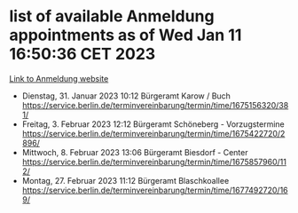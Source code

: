 # list of available Anmeldung appointments as of Wed Jan 11 16:50:36 CET 2023
[Link to Anmeldung website](https://service.berlin.de/terminvereinbarung/termin/tag.php?termin=0&anliegen[]=120686&dienstleisterlist=122210,122217,327316,122219,327312,122227,327314,122231,327346,122243,327348,122252,329742,122260,329745,122262,329748,122254,329751,122271,327278,122273,327274,122277,327276,330436,122280,327294,122282,327290,122284,327292,327539,122291,327270,122285,327266,122286,327264,122296,327268,150230,329760,122301,327282,122297,327286,122294,327284,122312,329763,122314,329775,122304,327330,122311,327334,122309,327332,122281,327352,122279,329772,122276,327324,122274,327326,122267,329766,122246,327318,122251,327320,122257,327322,122208,327298,122226,327300,121362,121364&herkunft=http%3A%2F%2Fservice.berlin.de%2Fdienstleistung%2F120686%2F)
- Dienstag, 31. Januar 2023 10:12 Bürgeramt Karow / Buch https://service.berlin.de/terminvereinbarung/termin/time/1675156320/381/
- Freitag, 3. Februar 2023 12:12 Bürgeramt Schöneberg - Vorzugstermine https://service.berlin.de/terminvereinbarung/termin/time/1675422720/2896/
- Mittwoch, 8. Februar 2023 13:06 Bürgeramt Biesdorf - Center https://service.berlin.de/terminvereinbarung/termin/time/1675857960/112/
- Montag, 27. Februar 2023 11:12 Bürgeramt Blaschkoallee https://service.berlin.de/terminvereinbarung/termin/time/1677492720/169/
